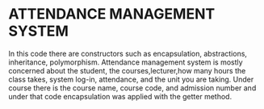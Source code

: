 # ATTENDANCE MANAGEMENT SYSTEM
In this code there are constructors such as encapsulation, abstractions, inheritance, polymorphism.
Attendance management system is mostly concerned about the student, the courses,lecturer,how many hours the class takes, system log-in, attendance, and the unit you are taking. Under course there is the course name, course code, and admission number and under that code encapsulation was applied
with the getter method.
